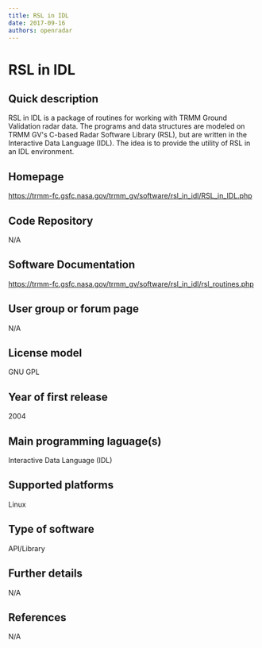 ```yaml
---
title: RSL in IDL
date: 2017-09-16
authors: openradar
---
```


# RSL in IDL

## Quick description
RSL in IDL is a package of routines for working with TRMM Ground Validation radar data. The programs and data structures are modeled on TRMM GV's C-based Radar Software Library (RSL), but are written in the Interactive Data Language (IDL). The idea is to provide the utility of RSL in an IDL environment.

## Homepage
<https://trmm-fc.gsfc.nasa.gov/trmm_gv/software/rsl_in_idl/RSL_in_IDL.php>

## Code Repository
N/A

## Software Documentation
<https://trmm-fc.gsfc.nasa.gov/trmm_gv/software/rsl_in_idl/rsl_routines.php>

## User group or forum page
N/A

## License model
GNU GPL

## Year of first release
2004

## Main programming laguage(s)
Interactive Data Language (IDL)

## Supported platforms
Linux

## Type of software
API/Library

## Further details
N/A

## References
N/A

